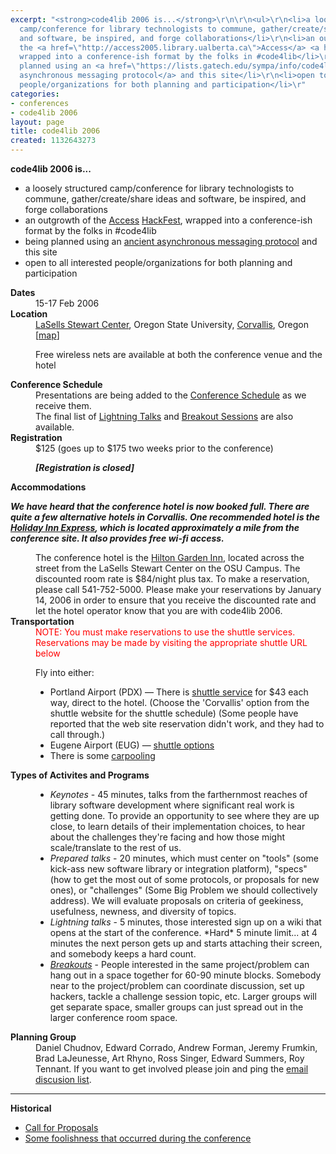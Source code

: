 ```yaml
---
excerpt: "<strong>code4lib 2006 is...</strong>\r\n\r\n<ul>\r\n<li>a loosely structured
  camp/conference for library technologists to commune, gather/create/share ideas
  and software, be inspired, and forge collaborations</li>\r\n<li>an outgrowth of
  the <a href=\"http://access2005.library.ualberta.ca\">Access</a> <a href=\"http://access2005.library.ualberta.ca/hackfest.php\">HackFest</a>,
  wrapped into a conference-ish format by the folks in #code4lib</li>\r\n<li>being
  planned using an <a href=\"https://lists.gatech.edu/sympa/info/code4libcon\">ancient
  asynchronous messaging protocol</a> and this site</li>\r\n<li>open to all interested
  people/organizations for both planning and participation</li>\r"
categories:
- conferences
- code4lib 2006
layout: page
title: code4lib 2006
created: 1132643273
---
```

<strong>code4lib 2006 is...</strong>

<ul>
<li>a loosely structured camp/conference for library technologists to commune, gather/create/share ideas and software, be inspired, and forge collaborations</li>
<li>an outgrowth of the <a href="http://access2005.library.ualberta.ca">Access</a> <a href="http://access2005.library.ualberta.ca/hackfest.php">HackFest</a>, wrapped into a conference-ish format by the folks in #code4lib</li>
<li>being planned using an <a href="https://lists.gatech.edu/sympa/info/code4libcon">ancient asynchronous messaging protocol</a> and this site</li>
<li>open to all interested people/organizations for both planning and participation</li>
</ul>

<!-- break -->

<dl>
<dt><strong>Dates</strong></dt>

<dd>15-17 Feb 2006</dd>

<dt><strong>Location</strong></dt>

<dd><a href="http://oregonstate.edu/lasells/facilities.html"> LaSells Stewart Center</a>, Oregon State University, <a href="http://maps.google.com/maps?q=Corvallis+Oregon&hl=en ">Corvallis</a>, Oregon [<a href="http://tinyurl.com/8b6vy">map</a>]

Free wireless nets are available at both the conference venue and the hotel</dd>


<dt><strong>Conference Schedule</strong></dt>
<dd>Presentations are being added to the <a href="/2006/schedule">Conference Schedule</a> as we receive them.</dd>

<dd>The final list of <a href="/2006/lightning">Lightning Talks</a> and <a href="/2006/breakouts">Breakout Sessions</a> are also available.</dd>

<dt><strong>Registration</strong></dt>

<dd>$125 (goes up to $175 two weeks prior to the conference)

<em><strong>
[Registration is closed]
<!--
<a href="https://secure.oregonstate.edu/ocse/register.php?event=108">Register Now!</a>
-->
</strong></em>
</dd>

<dt><strong>Accommodations</strong></dt>

<em><strong>We have heard that the conference hotel is now booked full. There are quite a few alternative hotels in Corvallis. One recommended hotel is the <a href="http://www.ichotelsgroup.com/h/d/ex/1/en/hd/CVOOR">Holiday Inn Express</a>, which is located approximately a mile from the conference site. It also provides free wi-fi access.</strong></em>

<dd>The conference hotel is the <a href="http://www.hiltongardeninn.com/en/gi/hotels/index.jhtml?ctyhocn=CVOCHGI">Hilton Garden Inn</a>, located across the street from the LaSells Stewart Center on the OSU Campus. The discounted room rate is $84/night plus tax. To make a reservation, please call 541-752-5000. Please make your reservations by January 14, 2006 in order to ensure that you receive the discounted rate and let the hotel operator know that you are with code4lib 2006.</dd>

<dt><strong>Transportation</strong></dt>

<dd><font color="red">NOTE: You must make reservations to use the shuttle services. Reservations may be made by visiting the appropriate shuttle URL below</font>


Fly into either:

<ul>
<li>Portland Airport (PDX) &#151; There is <a href="http://www.hutshuttle.com/">shuttle service</a> for $43 each way, direct to the hotel. (Choose the 'Corvallis' option from the shuttle website for the shuttle schedule) (Some people have reported that the web site reservation didn't work, and they had to call through.)</li>
<li>Eugene Airport (EUG) &#151; <a href="http://www.oregon.com/transportation/eugene_airport.cfm">shuttle options</a></li>
<li>There is some <a href="http://www.code4lib.org/2006/carpooling">carpooling</a></li>
</ul>
</dd>

<dt><strong>Types of Activites and Programs</strong></dt>
<dd>
<ul>

<li><em>Keynotes</em> - 45 minutes, talks from the farthernmost reaches of library software development where significant real work is getting done. To provide an opportunity to see where they are up close, to learn details of their implementation choices, to hear about the challenges they're facing and how those might scale/translate to the rest of us.</li>

<li><em>Prepared talks</em> - 20 minutes, which must center on "tools" (some kick-ass new software library or integration platform), "specs" (how to get the most out of some protocols, or proposals for new ones), or "challenges" (Some Big Problem  we should collectively address). We will evaluate proposals on criteria of geekiness, usefulness, newness, and diversity of topics.</li>

<li><em>Lightning talks</em>  - 5 minutes, those interested sign up on a wiki that opens at the start of the conference.  *Hard* 5 minute limit... at 4 minutes the next person gets up and starts attaching their screen, and somebody keeps a hard count.</li>

<li><em><a href="http://wiki.library.oregonstate.edu/confluence/display/code4lib/Breakout+Session+Ideas">Breakouts</a></em> - People interested in the same project/problem can hang out in a space together for 60-90 minute blocks. Somebody near to the project/problem can coordinate discussion, set up hackers, tackle a challenge session topic, etc. Larger groups will get separate space, smaller groups can just spread out in the larger conference room space.</li>

</ul>
</dd>

<dt><strong>Planning Group</strong></dt>

<dd>Daniel Chudnov, Edward Corrado, Andrew Forman, Jeremy Frumkin, Brad LaJeunesse, Art Rhyno, Ross Singer, Edward Summers, Roy Tennant. If you want to get involved please join and ping the <a href="https://lists.gatech.edu/sympa/info/code4libcon">email discusion list</a>.
</dd>
</dl>

<hr />
<strong>Historical</strong>
<ul>
<li><a href="/2006/proposals">Call for Proposals</a></li>
<li><a href="http://roytennant.com/dchud.jpg">Some foolishness that occurred during the conference</a></li>
</ul>
